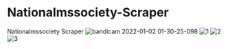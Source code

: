 # Nationalmssociety-Scraper
Nationalmssociety Scraper
![bandicam 2022-01-02 01-30-25-098](https://user-images.githubusercontent.com/96170584/147863482-b5c9e424-123e-4321-a6a4-2f08e33a40d0.gif)
![1](https://user-images.githubusercontent.com/96170584/147863616-17073eb4-ffbe-4820-8cde-a4b2ead38d45.PNG)
![2](https://user-images.githubusercontent.com/96170584/147863618-b94f1fcc-364b-4fad-bef3-fe2773e26d6c.PNG)
![3](https://user-images.githubusercontent.com/96170584/147863619-96c93649-8bdb-4fbf-b3b6-e126d2dc56f8.PNG)

